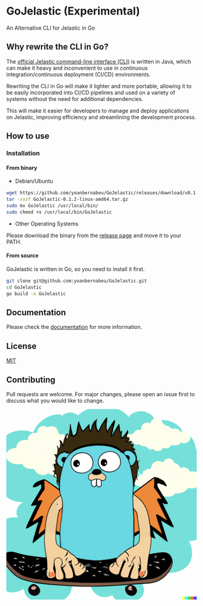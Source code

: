 # GoJelastic (Experimental)

An Alternative CLI for Jelastic in Go

## Why rewrite the CLI in Go?

The [official Jelastic command-line interface (CLI)](https://www.virtuozzo.com/application-platform-docs/cli/) is written in Java, which can make it heavy and inconvenient to use in continuous integration/continuous deployment (CI/CD) environments.

Rewriting the CLI in Go will make it lighter and more portable, allowing it to be easily incorporated into CI/CD pipelines and used on a variety of systems without the need for additional dependencies.

This will make it easier for developers to manage and deploy applications on Jelastic, improving efficiency and streamlining the development process.

## How to use

### Installation

#### From binary

* Debian/Ubuntu

```bash
wget https://github.com/yoanbernabeu/GoJelastic/releases/download/v0.1.2/GoJelastic-0.1.2-linux-amd64.tar.gz
tar -xvzf GoJelastic-0.1.2-linux-amd64.tar.gz
sudo mv GoJelastic /usr/local/bin/
sudo chmod +x /usr/local/bin/GoJelastic
```

* Other Operating Systems

Please download the binary from the [release page](https://github.com/yoanbernabeu/GoJelastic/releases) and move it to your PATH.

#### From source

GoJelastic is written in Go, so you need to install it first.

```bash
git clone git@github.com:yoanbernabeu/GoJelastic.git
cd GoJelastic
go build -o GoJelastic
```

## Documentation

Please check the [documentation](documentation/GoJelastic) for more information.

## License

[MIT](LICENSE)

## Contributing

Pull requests are welcome. For major changes, please open an issue first to discuss what you would like to change.

![GoJelastic Logo](GoJelastic.png)
